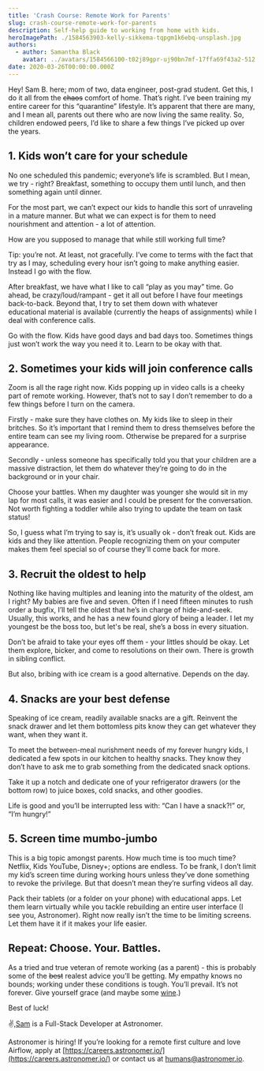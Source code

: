 ```yaml
---
title: 'Crash Course: Remote Work for Parents'
slug: crash-course-remote-work-for-parents
description: Self-help guide to working from home with kids.
heroImagePath: ./1584563903-kelly-sikkema-tqpgm1k6ebq-unsplash.jpg
authors:
  - author: Samantha Black
    avatar: ../avatars/1584566100-t02j89gpr-uj90bn7mf-17ffa69f43a2-512.png
date: 2020-03-26T00:00:00.000Z
---
```


Hey! Sam B. here; mom of two, data engineer, post-grad student. Get this, I do it all from the ~~chaos~~ comfort of home. That’s right. I’ve been training my entire career for this “quarantine” lifestyle. It’s apparent that there are many, and I mean all, parents out there who are now living the same reality. So, children endowed peers, I’d like to share a few things I’ve picked up over the years. 

## 1. Kids won’t care for your schedule 

No one scheduled this pandemic; everyone’s life is scrambled. But I mean, we try - right? Breakfast, something to occupy them until lunch, and then something again until dinner. 

For the most part, we can’t expect our kids to handle this sort of unraveling in a mature manner. But what we can expect is for them to need nourishment and attention - a lot of attention. 

How are you supposed to manage that while still working full time? 

Tip: you’re not. At least, not gracefully. I’ve come to terms with the fact that try as I may, scheduling every hour isn’t going to make anything easier. Instead I go with the flow. 

After breakfast, we have what I like to call “play as you may” time. Go ahead, be crazy/loud/rampant - get it all out before I have four meetings back-to-back. Beyond that, I try to set them down with whatever educational material is available (currently the heaps of assignments) while I deal with conference calls.

Go with the flow. Kids have good days and bad days too. Sometimes things just won’t work the way you need it to. Learn to be okay with that. 

## 2. Sometimes your kids will join conference calls

Zoom is all the rage right now. Kids popping up in video calls is a cheeky part of remote working. However, that’s not to say I don’t remember to do a few things before I turn on the camera. 

Firstly - make sure they have clothes on. My kids like to sleep in their britches. So it’s important that I remind them to dress themselves before the entire team can see my living room. Otherwise be prepared for a surprise appearance.

Secondly - unless someone has specifically told you that your children are a massive distraction, let them do whatever they’re going to do in the background or in your chair. 

Choose your battles. When my daughter was younger she would sit in my lap for most calls, it was easier and I could be present for the conversation. Not worth fighting a toddler while also trying to update the team on task status!

So, I guess what I’m trying to say is, it’s usually ok - don’t freak out. Kids are kids and they like attention. People recognizing them on your computer makes them feel special so of course they’ll come back for more. 

## 3. Recruit the oldest to help

Nothing like having multiples and leaning into the maturity of the oldest, am I right? My babies are five and seven. Often if I need fifteen minutes to rush order a bugfix, I’ll tell the oldest that he’s in charge of hide-and-seek. Usually, this works, and he has a new found glory of being a leader. I let my youngest be the boss too, but let's be real, she’s a boss in every situation. 

Don’t be afraid to take your eyes off them - your littles should be okay. Let them explore, bicker, and come to resolutions on their own. There is growth in sibling conflict. 

But also, bribing with ice cream is a good alternative. Depends on the day.

## 4. Snacks are your best defense

Speaking of ice cream, readily available snacks are a gift. Reinvent the snack drawer and let them bottomless pits know they can get whatever they want, when they want it. 

To meet the between-meal nurishment needs of my forever hungry kids, I dedicated a few spots in our kitchen to healthy snacks. They know they don’t have to ask me to grab something from the dedicated snack options.

Take it up a notch and dedicate one of your refrigerator drawers (or the bottom row) to juice boxes, cold snacks, and other goodies. 

Life is good and you’ll be interrupted less with: “Can I have a snack?!” or, “I’m hungry!”

## 5. Screen time mumbo-jumbo

This is a big topic amongst parents. How much time is too much time? Netflix, Kids YouTube, Disney+; options are endless. To be frank, I don’t limit my kid’s screen time during working hours unless they’ve done something to revoke the privilege. But that doesn’t mean they’re surfing videos all day.

Pack their tablets (or a folder on your phone) with educational apps. Let them learn virtually while you tackle rebuilding an entire user interface (I see you, Astronomer). Right now really isn’t the time to be limiting screens. Let them have it if it makes your life easier. 

## Repeat: Choose. Your. Battles.

As a tried and true veteran of remote working (as a parent) - this is probably some of the ~~best~~ realest advice you’ll be getting. My empathy knows no bounds; working under these conditions is tough. You’ll prevail. It’s not forever. Give yourself grace (and maybe some [wine](https://www.winc.com/).)

Best of luck!

✌️,[Sam](https://www.linkedin.com/in/samantha-black/) is a Full-Stack Developer at Astronomer.

Astronomer is hiring! If you’re looking for a remote first culture and love Airflow, apply at [https://careers.astronomer.io/](https://careers.astronomer.io/) or contact us at [humans@astronomer.io](humans@astronomer.io).